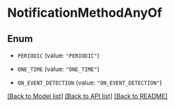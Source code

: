 # NotificationMethodAnyOf

## Enum


* `PERIODIC` (value: `"PERIODIC"`)

* `ONE_TIME` (value: `"ONE_TIME"`)

* `ON_EVENT_DETECTION` (value: `"ON_EVENT_DETECTION"`)


[[Back to Model list]](../README.md#documentation-for-models) [[Back to API list]](../README.md#documentation-for-api-endpoints) [[Back to README]](../README.md)


